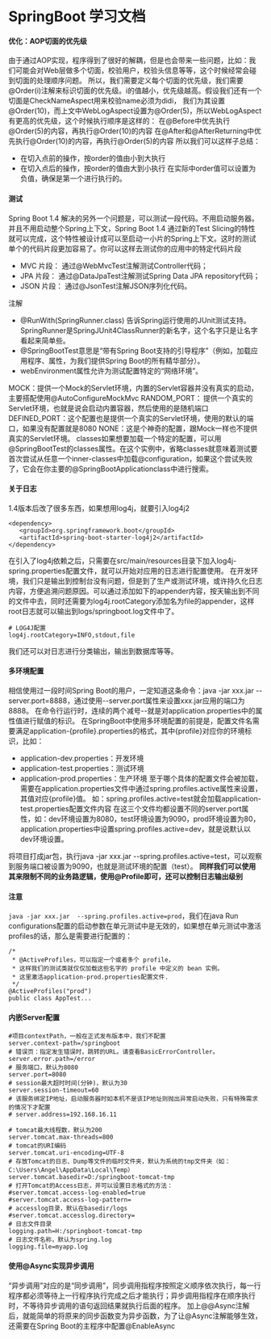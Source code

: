 # SpringBoot 学习文档

#### 优化：AOP切面的优先级
由于通过AOP实现，程序得到了很好的解耦，但是也会带来一些问题，比如：我们可能会对Web层做多个切面，校验用户，校验头信息等等，这个时候经常会碰到切面的处理顺序问题。
所以，我们需要定义每个切面的优先级，我们需要@Order(i)注解来标识切面的优先级。i的值越小，优先级越高。假设我们还有一个切面是CheckNameAspect用来校验name必须为didi，
我们为其设置@Order(10)，而上文中WebLogAspect设置为@Order(5)，所以WebLogAspect有更高的优先级，这个时候执行顺序是这样的：
在@Before中优先执行@Order(5)的内容，再执行@Order(10)的内容
在@After和@AfterReturning中优先执行@Order(10)的内容，再执行@Order(5)的内容
所以我们可以这样子总结：
- 在切入点前的操作，按order的值由小到大执行
- 在切入点后的操作，按order的值由大到小执行
在实际中order值可以设置为负值，确保是第一个进行执行的。

#### 测试
Spring Boot 1.4 解决的另外一个问题是，可以测试一段代码。不用启动服务器。并且不用启动整个Spring上下文，Spring Boot 1.4 通过新的Test Slicing的特性 就可以完成，这个特性被设计成可以至启动一小片的Spring上下文。这时的测试单个的代码片段更加容易了。你可以这样去测试你的应用中的特定代码片段
- MVC 片段： 通过@WebMvcTest注解测试Controller代码；
- JPA 片段： 通过@DataJpaTest注解测试Spring Data JPA repository代码；
- JSON 片段： 通过@JsonTest注解JSON序列化代码。

注解
- @RunWith(SpringRunner.class) 告诉Spring运行使用的JUnit测试支持。SpringRunner是SpringJUnit4ClassRunner的新名字，这个名字只是让名字看起来简单些。
- @SpringBootTest意思是“带有Spring Boot支持的引导程序”（例如，加载应用程序、属性，为我们提供Spring Boot的所有精华部分）。
- webEnvironment属性允许为测试配置特定的“网络环境”。

MOCK：提供一个Mock的Servlet环境，内置的Servlet容器并没有真实的启动，主要搭配使用@AutoConfigureMockMvc
RANDOM_PORT： 提供一个真实的Servlet环境，也就是说会启动内置容器，然后使用的是随机端口
DEFINED_PORT：这个配置也是提供一个真实的Servlet环境，使用的默认的端口，如果没有配置就是8080
NONE：这是个神奇的配置，跟Mock一样也不提供真实的Servlet环境。
classes如果想要加载一个特定的配置，可以用@SpringBootTest的classes属性。在这个实例中，省略classes就意味着测试要首次尝试从任意一个inner-classes中加载@configuration，如果这个尝试失败了，它会在你主要的@SpringBootApplicationclass中进行搜索。


#### 关于日志
1.4版本后改了很多东西，如果想用log4j，就要引入log4j2
```
<dependency> 
   <groupId>org.springframework.boot</groupId>
   <artifactId>spring-boot-starter-log4j2</artifactId>
</dependency>
```
在引入了log4j依赖之后，只需要在src/main/resources目录下加入log4j-spring.properties配置文件，就可以开始对应用的日志进行配置使用。
在开发环境，我们只是输出到控制台没有问题，但是到了生产或测试环境，或许持久化日志内容，方便追溯问题原因。可以通过添加如下的appender内容，按天输出到不同的文件中去，同时还需要为log4j.rootCategory添加名为file的appender，这样root日志就可以输出到logs/springboot.log文件中了。
```
# LOG4J配置
log4j.rootCategory=INFO,stdout,file
```
我们还可以对日志进行分类输出，输出到数据库等等。

#### 多环境配置
相信使用过一段时间Spring Boot的用户，一定知道这条命令：java -jar xxx.jar --server.port=8888，通过使用--server.port属性来设置xxx.jar应用的端口为8888。
在命令行运行时，连续的两个减号--就是对application.properties中的属性值进行赋值的标识。
在SpringBoot中使用多环境配置的前提是，配置文件名需要满足application-{profile}.properties的格式，其中{profile}对应你的环境标识，比如：
- application-dev.properties：开发环境
- application-test.properties：测试环境
- application-prod.properties：生产环境
至于哪个具体的配置文件会被加载，需要在application.properties文件中通过spring.profiles.active属性来设置，其值对应{profile}值。
如：spring.profiles.active=test就会加载application-test.properties配置文件内容
在这三个文件均都设置不同的server.port属性，如：dev环境设置为8080，test环境设置为9090，prod环境设置为80，application.properties中设置spring.profiles.active=dev，就是说默认以dev环境设置。

将项目打成jar包，执行java -jar xxx.jar --spring.profiles.active=test，可以观察到服务端口被设置为9090，也就是测试环境的配置（test）。
**同样我们可以使用其来限制不同的业务路逻辑，使用@Profile即可，还可以控制日志输出级别**
#### 注意
```java -jar xxx.jar  --spring.profiles.active=prod```，我们在java Run configurations配置的启动参数在单元测试中是无效的，如果想在单元测试中激活profiles的话，那么是需要进行配置的：
```
/*
 * @ActiveProfiles，可以指定一个或者多个 profile，
 * 这样我们的测试类就仅仅加载这些名字的 profile 中定义的 bean 实例。
 * 这里激活application-prod.properties配置文件.
 */
@ActiveProfiles("prod")
public class AppTest...
```

#### 内嵌Server配置
```
#项目contextPath，一般在正式发布版本中，我们不配置
server.context-path=/springboot
# 错误页：指定发生错误时，跳转的URL。请查看BasicErrorController。
server.error.path=/error
# 服务端口，默认为8080
server.port=8080
# session最大超时时间(分钟)，默认为30
server.session-timeout=60
# 该服务绑定IP地址，启动服务器时如本机不是该IP地址则抛出异常启动失败，只有特殊需求的情况下才配置
# server.address=192.168.16.11

# tomcat最大线程数，默认为200
server.tomcat.max-threads=800
# tomcat的URI编码
server.tomcat.uri-encoding=UTF-8
# 存放Tomcat的日志、Dump等文件的临时文件夹，默认为系统的tmp文件夹（如：C:\Users\Angel\AppData\Local\Temp）
server.tomcat.basedir=D:/springboot-tomcat-tmp
# 打开Tomcat的Access日志，并可以设置日志格式的方法：
#server.tomcat.access-log-enabled=true
#server.tomcat.access-log-pattern=
# accesslog目录，默认在basedir/logs
#server.tomcat.accesslog.directory=
# 日志文件目录
logging.path=H:/springboot-tomcat-tmp
# 日志文件名称，默认为spring.log
logging.file=myapp.log

```

#### 使用@Async实现异步调用
 “异步调用”对应的是“同步调用”，同步调用指程序按照定义顺序依次执行，每一行程序都必须等待上一行程序执行完成之后才能执行；异步调用指程序在顺序执行时，不等待异步调用的语句返回结果就执行后面的程序。
 加上@@Async注解后，就能简单的将原来的同步函数变为异步函数，为了让@Async注解能够生效，还需要在Spring Boot的主程序中配置@EnableAsync


